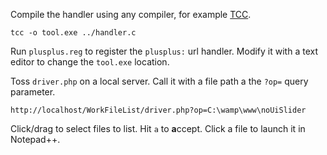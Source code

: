 Compile the handler using any compiler, for example [TCC](http://bellard.org/tcc/).    
	
	tcc -o tool.exe ../handler.c

Run `plusplus.reg` to register the `plusplus:` url handler. Modify it with a text editor to change the `tool.exe` location.

Toss `driver.php` on a local server. Call it with a file path a the `?op=` query parameter.

    http://localhost/WorkFileList/driver.php?op=C:\wamp\www\noUiSlider

Click/drag to select files to list. Hit `a` to **a**ccept. Click a file to launch it in Notepad++.
